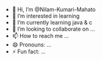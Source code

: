 - 👋 Hi, I’m @Nilam-Kumari-Mahato
- 👀 I’m interested in learning 
- 🌱 I’m currently learning java & c
- 💞️ I’m looking to collaborate on ...
- 📫 How to reach me ...
- 😄 Pronouns: ...
- ⚡ Fun fact: ...

<!---
Nilam-Kumari-Mahato/Nilam-Kumari-Mahato is a ✨ special ✨ repository because its `README.md` (this file) appears on your GitHub profile.
You can click the Preview link to take a look at your changes.
--->

